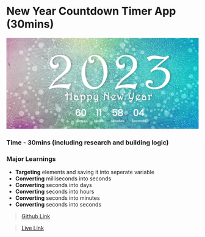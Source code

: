 # New Year Countdown Timer App (30mins)

![Final Screenshort](./images/Final.png)


### Time - 30mins (including research and building logic)

### Major Learnings

- **Targeting** elements and saving it into seperate variable
- **Converting** milliseconds into seconds
- **Converting** seconds into days
- **Converting** seconds into hours
- **Converting** seconds into minutes
- **Converting** seconds into seconds

> [Github Link](https://github.com/abhishek7329sharma/New-Year-Countdown-Timer-App)

> [Live Link](https://amazing-sopapillas-a00913.netlify.app/)